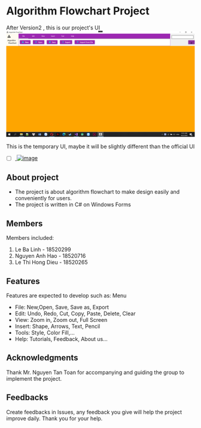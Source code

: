 # Algorithm Flowchart Project

After Version2 , this is our project's UI 
![UiVer2](/demoVer2.png)

This is the temporary UI, maybe it will be slightly different than the official UI
- [ ] [
![image](https://ibb.co/DrRsLHy)
](url)

## About project
- The project is about algorithm flowchart to make design easily and conveniently for users. 
- The project is written in C# on Windows Forms
 
## Members
Members included:
1. Le Ba Linh - 18520299
2. Nguyen Anh Hao - 18520716
3. Le Thi Hong Dieu - 18520265

## Features
Features are expected to develop such as:
Menu 
+ File: New,Open, Save, Save as, Export
+ Edit: Undo, Redo, Cut, Copy, Paste, Delete, Clear
+ View: Zoom in, Zoom out, Full Screen
+ Insert: Shape, Arrows, Text, Pencil 
+ Tools: Style, Color Fill,...
+ Help: Tutorials, Feedback, About us...



## Acknowledgments
Thank Mr. Nguyen Tan Toan for accompanying and guiding the group to implement the project.

## Feedbacks
Create feedbacks in Issues, any feedback you give will help the project improve daily. Thank you for your help.


